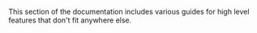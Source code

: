 This section of the documentation includes various guides for high level features that don't fit anywhere else.

